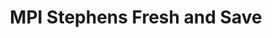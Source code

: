 ---
title: "MPI Stephens Fresh and Save"
url: /vaduthala-kochi/mpi-stephens-fresh-and-save/
shop: Metzgerei
---